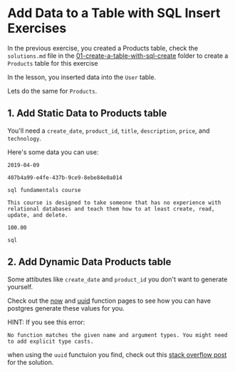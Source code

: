 # Add Data to a Table with SQL Insert Exercises

In the previous exercise, you created a Products table, check the `solutions.md` file in the [01-create-a-table-with-sql-create](../01-create-a-table-with-sql-create/solutions.md) folder to create a `Products` table for this exercise

In the lesson, you inserted data into the `User` table.

Lets do the same for `Products`.

## 1. Add Static Data to Products table

You'll need a `create_date`, `product_id`, `title`, `description`, `price`, and `technology`.

Here's some data you can use:
```
2019-04-09

407b4a99-e4fe-437b-9ce9-8ebe84e0a014

sql fundamentals course

This course is designed to take someone that has no experience with relational databases and teach them how to at least create, read, update, and delete.

100.00

sql
```

## 2. Add Dynamic Data Products table

Some attibutes like `create_date` and `product_id` you don't want to generate yourself.

Check out the [now](https://www.postgresql.org/docs/11/functions-datetime.html) and [uuid](https://www.postgresql.org/docs/11/uuid-ossp.html) function pages to see how you can have postgres generate these values for you.

HINT:  If you see this error:

`No function matches the given name and argument types. You might need to add explicit type casts.`

when using the `uuid` functuion you find, check out this [stack overflow post](https://stackoverflow.com/questions/43685799/postgres-uuid-type-error) for the solution.